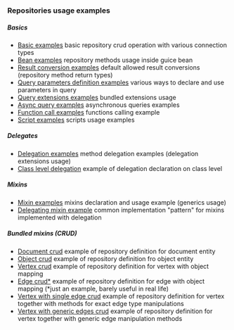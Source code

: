 ### Repositories usage examples

##### Basics

* [Basic examples](src/main/java/ru/vyarus/guice/persis/orient/examples/repository/basic/BasicsExamples.java)
basic repository crud operation with various connection types
* [Bean examples](src/main/java/ru/vyarus/guice/persis/orient/examples/repository/basic/BeanExamples.java)
repository methods usage inside guice bean
* [Result conversion examples](src/main/java/ru/vyarus/guice/persis/orient/examples/repository/basic/ResultConversionExamples.java)
default allowed result conversions (repository method return types)
* [Query parameters definition examples](src/main/java/ru/vyarus/guice/persis/orient/examples/repository/basic/QueryParametersExamples.java)
various ways to declare and use parameters in query
* [Query extensions examples](src/main/java/ru/vyarus/guice/persis/orient/examples/repository/basic/QueryExtensionsExamples.java)
bundled extensions usage
* [Async query examples](src/main/java/ru/vyarus/guice/persis/orient/examples/repository/basic/AsyncQueryExamples.java)
asynchronous queries examples
* [Function call examples](src/main/java/ru/vyarus/guice/persis/orient/examples/repository/basic/FunctionExamples.java)
functions calling example
* [Script examples](src/main/java/ru/vyarus/guice/persis/orient/examples/repository/basic/ScriptExamples.java)
scripts usage examples

##### Delegates

* [Delegation examples](src/main/java/ru/vyarus/guice/persis/orient/examples/repository/delegate/DelegateExamples.java)
method delegation examples (delegation extensions usage)
* [Class level delegation](src/main/java/ru/vyarus/guice/persis/orient/examples/repository/delegate/ClassDelegationExamples.java)
example of delegation declaration on class level

##### Mixins

* [Mixin examples](src/main/java/ru/vyarus/guice/persis/orient/examples/repository/mixin_basic/MixinExamples.java)
mixins declaration and usage example (generics usage)
* [Delegating mixin example](src/main/java/ru/vyarus/guice/persis/orient/examples/repository/mixin_basic/MixinDelegateExamples.java)
common implementation "pattern" for mixins implemented with delegation 

##### Bundled mixins (CRUD)

* [Document crud](src/main/java/ru/vyarus/guice/persis/orient/examples/repository/mixin_bundled/DocumentCrudExample.java)
example of repository definition for document entity
* [Object crud](src/main/java/ru/vyarus/guice/persis/orient/examples/repository/mixin_bundled/ObjectCrudExample.java)
example of repository definition fro object entity
* [Vertex crud](src/main/java/ru/vyarus/guice/persis/orient/examples/repository/mixin_bundled/graph/VertexCrudExample.java)
example of repository definition for vertex with object mapping 
* [Edge crud*](src/main/java/ru/vyarus/guice/persis/orient/examples/repository/mixin_bundled/graph/EdgeCrudExample.java)
example of repository definition for edge with object mapping (*just an example, barely useful in real life)
* [Vertex with single edge crud](src/main/java/ru/vyarus/guice/persis/orient/examples/repository/mixin_bundled/graph/VertexCrudWithSingleEdgeExample.java)
example of repository definition for vertex together with methods for exact edge type manipulations
* [Vertex with generic edges crud](src/main/java/ru/vyarus/guice/persis/orient/examples/repository/mixin_bundled/graph/VertexCrudWithEdgesExample.java)
example of repository definition for vertex together with generic edge manipulation methods  